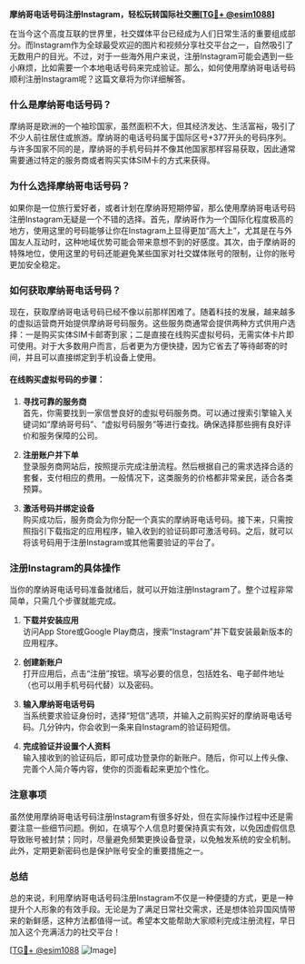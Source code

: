 **摩纳哥电话号码注册Instagram，轻松玩转国际社交圈[[TG💪+ @esim1088](https://t.me/s/esim1088)]**

在当今这个高度互联的世界里，社交媒体平台已经成为人们日常生活的重要组成部分。而Instagram作为全球最受欢迎的图片和视频分享社交平台之一，自然吸引了无数用户的目光。不过，对于一些海外用户来说，注册Instagram可能会遇到一些小麻烦，比如需要一个本地电话号码来完成验证。那么，如何使用摩纳哥电话号码顺利注册Instagram呢？这篇文章将为你详细解答。

### 什么是摩纳哥电话号码？

摩纳哥是欧洲的一个袖珍国家，虽然面积不大，但其经济发达、生活富裕，吸引了不少人前往居住或旅游。摩纳哥的电话号码属于国际区号+377开头的号码序列。与许多国家不同的是，摩纳哥的手机号码并不像其他国家那样容易获取，因此通常需要通过特定的服务商或者购买实体SIM卡的方式来获得。

### 为什么选择摩纳哥电话号码？

如果你是一位旅行爱好者，或者计划在摩纳哥短期停留，那么使用摩纳哥电话号码注册Instagram无疑是一个不错的选择。首先，摩纳哥作为一个国际化程度极高的地方，使用这里的号码能够让你在Instagram上显得更加“高大上”，尤其是在与外国友人互动时，这种地域优势可能会带来意想不到的好感度。其次，由于摩纳哥的特殊地位，使用这里的号码还能避免某些国家对社交媒体账号的限制，让你的账号更加安全稳定。

### 如何获取摩纳哥电话号码？

现在，获取摩纳哥电话号码已经不像以前那样困难了。随着科技的发展，越来越多的虚拟运营商开始提供摩纳哥号码服务。这些服务商通常会提供两种方式供用户选择：一是购买实体SIM卡邮寄到家；二是直接在线购买虚拟号码，无需实体卡片即可使用。对于大多数用户而言，后者更为方便快捷，因为它省去了等待邮寄的时间，并且可以直接绑定到手机设备上使用。

#### 在线购买虚拟号码的步骤：

1. **寻找可靠的服务商**  
   首先，你需要找到一家信誉良好的虚拟号码服务商。可以通过搜索引擎输入关键词如“摩纳哥号码”、“虚拟号码服务”等进行查找。确保选择那些拥有良好评价和服务保障的公司。

2. **注册账户并下单**  
   登录服务商网站后，按照提示完成注册流程。然后根据自己的需求选择合适的套餐，支付相应的费用。一般情况下，这类服务的价格都非常亲民，适合各类预算。

3. **激活号码并绑定设备**  
   购买成功后，服务商会为你分配一个真实的摩纳哥电话号码。接下来，只需按照指引下载指定的应用程序，输入收到的验证码即可激活号码。之后，就可以将该号码用于注册Instagram或其他需要验证的平台了。

### 注册Instagram的具体操作

当你的摩纳哥电话号码准备就绪后，就可以开始注册Instagram了。整个过程非常简单，只需几个步骤就能完成。

1. **下载并安装应用**  
   访问App Store或Google Play商店，搜索“Instagram”并下载安装最新版本的应用程序。

2. **创建新账户**  
   打开应用后，点击“注册”按钮。填写必要的信息，包括姓名、电子邮件地址（也可以用手机号码代替）以及密码。

3. **输入摩纳哥电话号码**  
   当系统要求验证身份时，选择“短信”选项，并输入之前购买好的摩纳哥电话号码。几分钟内，你会收到一条来自Instagram的验证码短信。

4. **完成验证并设置个人资料**  
   输入接收到的验证码后，即可成功登录你的新账户。随后，你可以上传头像、完善个人简介等内容，使你的页面看起来更加个性化。

### 注意事项

虽然使用摩纳哥电话号码注册Instagram有很多好处，但在实际操作过程中还是需要注意一些细节问题。例如，在填写个人信息时要保持真实有效，以免因虚假信息导致账号被封禁；同时，尽量避免频繁更换设备登录，以免触发系统的安全机制。此外，定期更新密码也是保护账号安全的重要措施之一。

### 总结

总的来说，利用摩纳哥电话号码注册Instagram不仅是一种便捷的方式，更是一种提升个人形象的有效手段。无论是为了满足日常社交需求，还是想体验异国风情带来的新鲜感，这种方法都值得一试。希望本文能帮助大家顺利完成注册流程，早日加入这个充满活力的社交平台！  

[[TG💪+ @esim1088](https://t.me/s/esim1088) ![Image](https://i.postimg.cc/4NQfJmqS/Snipaste-2025-05-13-00-14-12.png)]